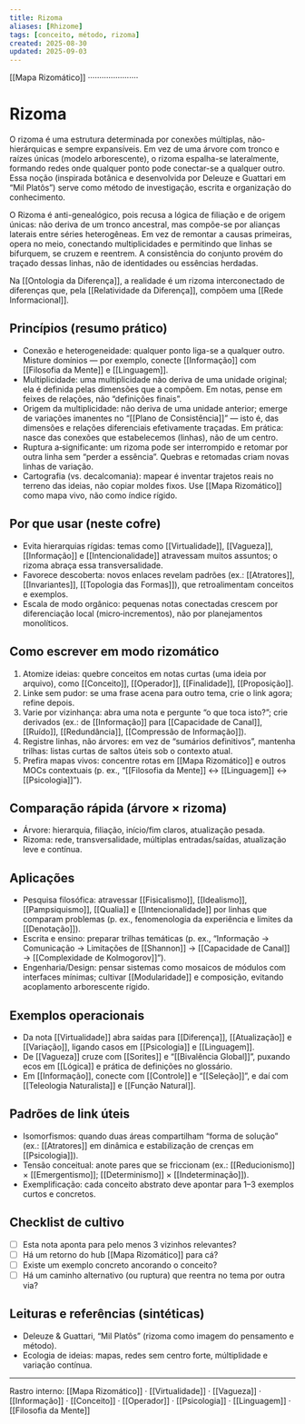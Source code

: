 ```yaml
---
title: Rizoma
aliases: [Rhizome]
tags: [conceito, método, rizoma]
created: 2025-08-30
updated: 2025-09-03
---
```

[[Mapa Rizomático]] ······················

# Rizoma

O rizoma é uma estrutura determinada por conexões múltiplas, não-hierárquicas e sempre expansíveis. Em vez de uma árvore com tronco e raízes únicas (modelo arborescente), o rizoma espalha-se lateralmente, formando redes onde qualquer ponto pode conectar-se a qualquer outro. Essa noção (inspirada botânica e desenvolvida por Deleuze e Guattari em “Mil Platôs”) serve como método de investigação, escrita e organização do conhecimento.

O Rizoma é anti-genealógico, pois recusa a lógica de filiação e de origem únicas: não deriva de um tronco ancestral, mas compõe-se por alianças laterais entre séries heterogêneas. Em vez de remontar a causas primeiras, opera no meio, conectando multiplicidades e permitindo que linhas se bifurquem, se cruzem e reentrem. A consistência do conjunto provém do traçado dessas linhas, não de identidades ou essências herdadas.

Na [[Ontologia da Diferença]], a realidade é um rizoma interconectado de diferenças que, pela [[Relatividade da Diferença]], compõem uma [[Rede Informacional]].

## Princípios (resumo prático)
- Conexão e heterogeneidade: qualquer ponto liga-se a qualquer outro. Misture domínios — por exemplo, conecte [[Informação]] com [[Filosofia da Mente]] e [[Linguagem]].
- Multiplicidade: uma multiplicidade não deriva de uma unidade original; ela é definida pelas dimensões que a compõem. Em notas, pense em feixes de relações, não “definições finais”.
- Origem da multiplicidade: não deriva de uma unidade anterior; emerge de variações imanentes no “[[Plano de Consistência]]” — isto é, das dimensões e relações diferenciais efetivamente traçadas. Em prática: nasce das conexões que estabelecemos (linhas), não de um centro.
- Ruptura a‑significante: um rizoma pode ser interrompido e retomar por outra linha sem “perder a essência”. Quebras e retomadas criam novas linhas de variação.
- Cartografia (vs. decalcomania): mapear é inventar trajetos reais no terreno das ideias, não copiar moldes fixos. Use [[Mapa Rizomático]] como mapa vivo, não como índice rígido.

## Por que usar (neste cofre)
- Evita hierarquias rígidas: temas como [[Virtualidade]], [[Vagueza]], [[Informação]] e [[Intencionalidade]] atravessam muitos assuntos; o rizoma abraça essa transversalidade.
- Favorece descoberta: novos enlaces revelam padrões (ex.: [[Atratores]], [[Invariantes]], [[Topologia das Formas]]), que retroalimentam conceitos e exemplos.
- Escala de modo orgânico: pequenas notas conectadas crescem por diferenciação local (micro‑incrementos), não por planejamentos monolíticos.

## Como escrever em modo rizomático
1) Atomize ideias: quebre conceitos em notas curtas (uma ideia por arquivo), como [[Conceito]], [[Operador]], [[Finalidade]], [[Proposição]].
2) Linke sem pudor: se uma frase acena para outro tema, crie o link agora; refine depois.
3) Varie por vizinhança: abra uma nota e pergunte “o que toca isto?”; crie derivados (ex.: de [[Informação]] para [[Capacidade de Canal]], [[Ruído]], [[Redundância]], [[Compressão de Informação]]).
4) Registre linhas, não árvores: em vez de “sumários definitivos”, mantenha trilhas: listas curtas de saltos úteis sob o contexto atual.
5) Prefira mapas vivos: concentre rotas em [[Mapa Rizomático]] e outros MOCs contextuais (p. ex., “[[Filosofia da Mente]] ↔ [[Linguagem]] ↔ [[Psicologia]]”).

## Comparação rápida (árvore × rizoma)
- Árvore: hierarquia, filiação, início/fim claros, atualização pesada.
- Rizoma: rede, transversalidade, múltiplas entradas/saídas, atualização leve e contínua.

## Aplicações
- Pesquisa filosófica: atravessar [[Fisicalismo]], [[Idealismo]], [[Pampsiquismo]], [[Qualia]] e [[Intencionalidade]] por linhas que comparam problemas (p. ex., fenomenologia da experiência e limites da [[Denotação]]).
- Escrita e ensino: preparar trilhas temáticas (p. ex., “Informação → Comunicação → Limitações de [[Shannon]] → [[Capacidade de Canal]] → [[Complexidade de Kolmogorov]]”).
- Engenharia/Design: pensar sistemas como mosaicos de módulos com interfaces mínimas; cultivar [[Modularidade]] e composição, evitando acoplamento arborescente rígido.

## Exemplos operacionais
- Da nota [[Virtualidade]] abra saídas para [[Diferença]], [[Atualização]] e [[Variação]], ligando casos em [[Psicologia]] e [[Linguagem]].
- De [[Vagueza]] cruze com [[Sorites]] e “[[Bivalência Global]]”, puxando ecos em [[Lógica]] e prática de definições no glossário.
- Em [[Informação]], conecte com [[Controle]] e “[[Seleção]]”, e daí com [[Teleologia Naturalista]] e [[Função Natural]].

## Padrões de link úteis
- Isomorfismos: quando duas áreas compartilham “forma de solução” (ex.: [[Atratores]] em dinâmica e estabilização de crenças em [[Psicologia]]).
- Tensão conceitual: anote pares que se friccionam (ex.: [[Reducionismo]] × [[Emergentismo]]; [[Determinismo]] × [[Indeterminação]]).
- Exemplificação: cada conceito abstrato deve apontar para 1–3 exemplos curtos e concretos.

## Checklist de cultivo
- [ ] Esta nota aponta para pelo menos 3 vizinhos relevantes?
- [ ] Há um retorno do hub [[Mapa Rizomático]] para cá?
- [ ] Existe um exemplo concreto ancorando o conceito?
- [ ] Há um caminho alternativo (ou ruptura) que reentra no tema por outra via?

## Leituras e referências (sintéticas)
- Deleuze & Guattari, “Mil Platôs” (rizoma como imagem do pensamento e método). 
- Ecologia de ideias: mapas, redes sem centro forte, múltiplidade e variação contínua.

---
Rastro interno: [[Mapa Rizomático]] · [[Virtualidade]] · [[Vagueza]] · [[Informação]] · [[Conceito]] · [[Operador]] · [[Psicologia]] · [[Linguagem]] · [[Filosofia da Mente]]

